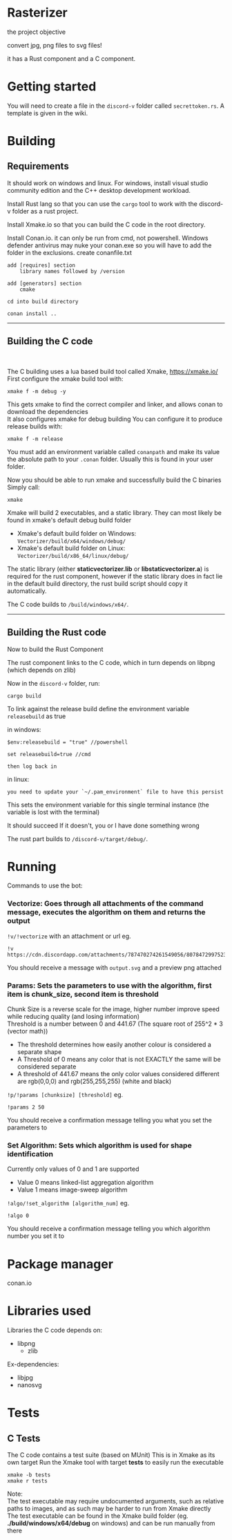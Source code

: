 # Rasterizer
the project objective

convert jpg, png files to svg files!

it has a Rust component and a C component.

# Getting started

You will need to create a file in the `discord-v` folder called `secrettoken.rs`. A template is given in the wiki. 
<br>

# Building
  
## Requirements

It should work on windows and linux. For windows, install visual studio community edition and the C++ desktop development workload.  

Install Rust lang so that you can use the `cargo` tool to work with the discord-v folder as a rust project.  

Install Xmake.io so that you can build the C code in the root directory.  

Install Conan.io. it can only be run from cmd, not powershell. Windows defender antivirus may nuke your conan.exe so you will have to add the folder in the exclusions.
    create conanfile.txt
    
    add [requires] section
        library names followed by /version
    
    add [generators] section
        cmake
        
    cd into build directory
    
    conan install ..
  
---

## Building the C code
<br>

The C building uses a lua based build tool called Xmake, https://xmake.io/  
First configure the xmake build tool with:  
    
    xmake f -m debug -y

This gets xmake to find the correct compiler and linker, and allows conan to download the dependencies  
It also configures xmake for debug building
You can configure it to produce release builds with:

    xmake f -m release

You must add an environment variable called `conanpath` and make its value the absolute path to your `.conan` folder. Usually this is found in your user folder.

Now you should be able to run xmake and successfully build the C binaries  
Simply call:
    
    xmake


Xmake will build 2 executables, and a static library.
They can most likely be found in xmake's default debug build folder
- Xmake's default build folder on Windows: `Vectorizer/build/x64/windows/debug/`
- Xmake's default build folder on Linux: `Vectorizer/build/x86_64/linux/debug/`  

The static library (either **staticvectorizer.lib** or **libstaticvectorizer.a**) is required for the rust component, however if the static library does in fact lie in the default build directory, the rust build script should copy it automatically.

The C code builds to `/build/windows/x64/`.
  
---
  
## Building the Rust code

Now to build the Rust Component  

The rust component links to the C code, which in turn depends on libpng (which depends on zlib)

Now in the `discord-v` folder, run:

    cargo build

To link against the release build define the environment variable `releasebuild` as true

in windows:

    $env:releasebuild = "true" //powershell

    set releasebuild=true //cmd

    then log back in

in linux:

    you need to update your `~/.pam_environment` file to have this persist

This sets the environment variable for this single terminal instance (the variable is lost with the terminal)

It should succeed
If it doesn't, you or I have done something wrong


The rust part builds to `/discord-v/target/debug/`.

# Running

Commands to use the bot:
### Vectorize: Goes through all attachments of the command message, executes the algorithm on them and returns the output  
`!v/!vectorize` with an attachment or url eg.  

    !v https://cdn.discordapp.com/attachments/787470274261549056/807847299752394773/ginormous.png  

You should receive a message with `output.svg` and a preview png attached
  
### Params: Sets the parameters to use with the algorithm, first item is chunk_size, second item is threshold  
Chunk Size is a reverse scale for the image, higher number improve speed while reducing quality (and losing information)  
Threshold is a number between 0 and 441.67 (The square root of 255^2 * 3 (vector math))  
- The threshold determines how easily another colour is considered a separate shape  
- A Threshold of 0 means any color that is not EXACTLY the same will be considered separate  
- A threshold of 441.67 means the only color values considered different are rgb(0,0,0) and rgb(255,255,255) (white and black)  

`!p/!params [chunksize] [threshold]` eg. 

    !params 2 50  
You should receive a confirmation message telling you what you set the parameters to  
  
### Set Algorithm: Sets which algorithm is used for shape identification  
Currently only values of 0 and 1 are supported  
- Value 0 means linked-list aggregation algorithm  
- Value 1 means image-sweep algorithm  

`!algo/!set_algorithm [algorithm_num]` eg.  
    
    !algo 0  
You should receive a confirmation message telling you which algorithm number you set it to  

# Package manager

conan.io

# Libraries used

Libraries the C code depends on:
- libpng
    - zlib

Ex-dependencies:
- libjpg  
- nanosvg  

# Tests

## C Tests

The C code contains a test suite (based on MUnit)
This is in Xmake as its own target
Run the Xmake tool with target **tests** to easily run the executable

    xmake -b tests
    xmake r tests

Note:  
    The test executable may require undocumented arguments, such as relative paths to images, and as such may be harder to run from Xmake directly  
    The test executable can be found in the Xmake build folder (eg. **./build/windows/x64/debug** on windows) and can be run manually from there  

